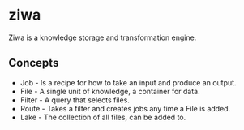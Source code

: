 # ziwa

Ziwa is a knowledge storage and transformation engine.

## Concepts

  * Job - Is a recipe for how to take an input and produce an output.
  * File - A single unit of knowledge, a container for data.
  * Filter - A query that selects files.
  * Route - Takes a filter and creates jobs any time a File is added.
  * Lake - The collection of all files, can be added to.
